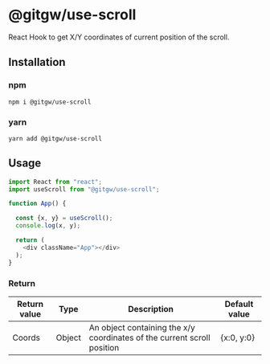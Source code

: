 # @gitgw/use-scroll
React Hook to get X/Y coordinates of current position of the scroll.

## Installation
### npm
```
npm i @gitgw/use-scroll
```

### yarn
```
yarn add @gitgw/use-scroll
```

## Usage
```javascript
import React from "react";
import useScroll from "@gitgw/use-scroll";

function App() {

  const {x, y} = useScroll();
  console.log(x, y);

  return (
    <div className="App"></div>
  );
}
```

### Return
Return value|Type|Description|Default value|
|-|-|-|-|
|Coords|Object|An object containing the x/y coordinates of the current scroll position|{x:0, y:0}
